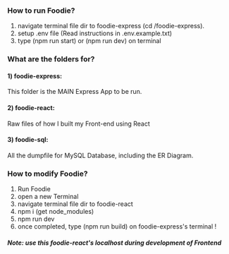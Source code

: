 ### How to run Foodie?
1) navigate terminal file dir to foodie-express (cd /foodie-express).
2) setup .env file (Read instructions in .env.example.txt)
3) type (npm run start) or (npm run dev) on terminal


### What are the folders for?
#### 1) foodie-express:
This folder is the MAIN Express App to be run.

#### 2) foodie-react:
Raw files of how I built my Front-end using React

#### 3) foodie-sql:
All the dumpfile for MySQL Database, including the ER Diagram.


### How to modify Foodie?
1) Run Foodie
2) open a new Terminal
3) navigate terminal file dir to foodie-react
4) npm i (get node_modules)
5) npm run dev
6) once completed, type (npm run build) on foodie-express's terminal !

##### Note: use this foodie-react's localhost during development of Frontend
